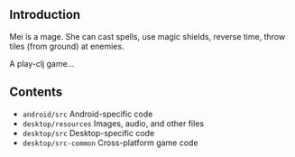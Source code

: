 ## Introduction

Mei is a mage. She can cast spells, use magic shields, reverse time, throw tiles (from ground) at enemies.

A play-clj game...

## Contents

* `android/src` Android-specific code
* `desktop/resources` Images, audio, and other files
* `desktop/src` Desktop-specific code
* `desktop/src-common` Cross-platform game code
